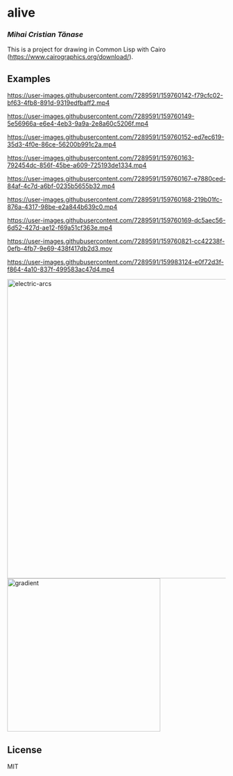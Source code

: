 # alive
### _Mihai Cristian Tănase_

This is a project for drawing in Common Lisp with Cairo (https://www.cairographics.org/download/).

## Examples

https://user-images.githubusercontent.com/7289591/159760142-f79cfc02-bf63-4fb8-891d-9319edfbaff2.mp4

https://user-images.githubusercontent.com/7289591/159760149-5e56966a-e6e4-4eb3-9a9a-2e8a60c5206f.mp4

https://user-images.githubusercontent.com/7289591/159760152-ed7ec619-35d3-4f0e-86ce-56200b991c2a.mp4

https://user-images.githubusercontent.com/7289591/159760163-792454dc-856f-45be-a609-725193de1334.mp4

https://user-images.githubusercontent.com/7289591/159760167-e7880ced-84af-4c7d-a6bf-0235b5655b32.mp4

https://user-images.githubusercontent.com/7289591/159760168-219b01fc-876a-4317-98be-e2a844b639c0.mp4

https://user-images.githubusercontent.com/7289591/159760169-dc5aec56-6d52-427d-ae12-f69a51cf363e.mp4

https://user-images.githubusercontent.com/7289591/159760821-cc42238f-0efb-4fb7-9e69-438f417db2d3.mov

https://user-images.githubusercontent.com/7289591/159983124-e0f72d3f-f864-4a10-837f-499583ac47d4.mp4

<img width="690" alt="electric-arcs" src="https://user-images.githubusercontent.com/7289591/159761421-0ec45387-2f30-443c-9463-fa3f464e29d9.png">

<img width="353" alt="gradient" src="https://user-images.githubusercontent.com/7289591/159761427-7f39443c-5d19-426b-8da5-ef8c1b2a619b.png">

## License

MIT
